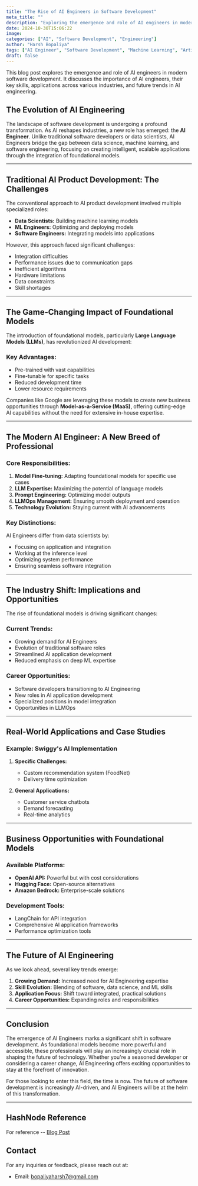```yaml
---
title: "The Rise of AI Engineers in Software Development"
meta_title: ""
description: "Exploring the emergence and role of AI engineers in modern software development."
date: 2024-10-30T15:06:22
image: 
categories: ["AI", "Software Development", "Engineering"]
author: "Harsh Bopaliya"
tags: ["AI Engineer", "Software Development", "Machine Learning", "Artificial Intelligence"]
draft: false
---
```


This blog post explores the emergence and role of AI engineers in modern software development. It discusses the importance of AI engineers, their key skills, applications across various industries, and future trends in AI engineering.

## The Evolution of AI Engineering

The landscape of software development is undergoing a profound transformation. As AI reshapes industries, a new role has emerged: the **AI Engineer**. Unlike traditional software developers or data scientists, AI Engineers bridge the gap between data science, machine learning, and software engineering, focusing on creating intelligent, scalable applications through the integration of foundational models.

---

## Traditional AI Product Development: The Challenges

The conventional approach to AI product development involved multiple specialized roles:

- **Data Scientists:** Building machine learning models
- **ML Engineers:** Optimizing and deploying models
- **Software Engineers:** Integrating models into applications

However, this approach faced significant challenges:
- Integration difficulties
- Performance issues due to communication gaps
- Inefficient algorithms
- Hardware limitations
- Data constraints
- Skill shortages

---

## The Game-Changing Impact of Foundational Models

The introduction of foundational models, particularly **Large Language Models (LLMs)**, has revolutionized AI development:

### Key Advantages:
- Pre-trained with vast capabilities
- Fine-tunable for specific tasks
- Reduced development time
- Lower resource requirements

Companies like Google are leveraging these models to create new business opportunities through **Model-as-a-Service (MaaS)**, offering cutting-edge AI capabilities without the need for extensive in-house expertise.

---

## The Modern AI Engineer: A New Breed of Professional

### Core Responsibilities:
1. **Model Fine-tuning:** Adapting foundational models for specific use cases
2. **LLM Expertise:** Maximizing the potential of language models
3. **Prompt Engineering:** Optimizing model outputs
4. **LLMOps Management:** Ensuring smooth deployment and operation
5. **Technology Evolution:** Staying current with AI advancements

### Key Distinctions:
AI Engineers differ from data scientists by:
- Focusing on application and integration
- Working at the inference level
- Optimizing system performance
- Ensuring seamless software integration

---

## The Industry Shift: Implications and Opportunities

The rise of foundational models is driving significant changes:

### Current Trends:
- Growing demand for AI Engineers
- Evolution of traditional software roles
- Streamlined AI application development
- Reduced emphasis on deep ML expertise

### Career Opportunities:
- Software developers transitioning to AI Engineering
- New roles in AI application development
- Specialized positions in model integration
- Opportunities in LLMOps

---

## Real-World Applications and Case Studies

### Example: Swiggy's AI Implementation
1. **Specific Challenges:**
   - Custom recommendation system (FoodNet)
   - Delivery time optimization

2. **General Applications:**
   - Customer service chatbots
   - Demand forecasting
   - Real-time analytics

---

## Business Opportunities with Foundational Models

### Available Platforms:
- **OpenAI API:** Powerful but with cost considerations
- **Hugging Face:** Open-source alternatives
- **Amazon Bedrock:** Enterprise-scale solutions

### Development Tools:
- LangChain for API integration
- Comprehensive AI application frameworks
- Performance optimization tools

---

## The Future of AI Engineering

As we look ahead, several key trends emerge:

1. **Growing Demand:** Increased need for AI Engineering expertise
2. **Skill Evolution:** Blending of software, data science, and ML skills
3. **Application Focus:** Shift toward integrated, practical solutions
4. **Career Opportunities:** Expanding roles and responsibilities

---

## Conclusion

The emergence of AI Engineers marks a significant shift in software development. As foundational models become more powerful and accessible, these professionals will play an increasingly crucial role in shaping the future of technology. Whether you're a seasoned developer or considering a career change, AI Engineering offers exciting opportunities to stay at the forefront of innovation.

For those looking to enter this field, the time is now. The future of software development is increasingly AI-driven, and AI Engineers will be at the helm of this transformation.

---

## HashNode Reference
For reference -- [Blog Post ](https://the-new-age-of-ai-engineering.hashnode.dev/the-rise-of-ai-engineers-in-software-development)

## Contact
For any inquiries or feedback, please reach out at:
- Email: bopaliyaharsh7@gmail.com